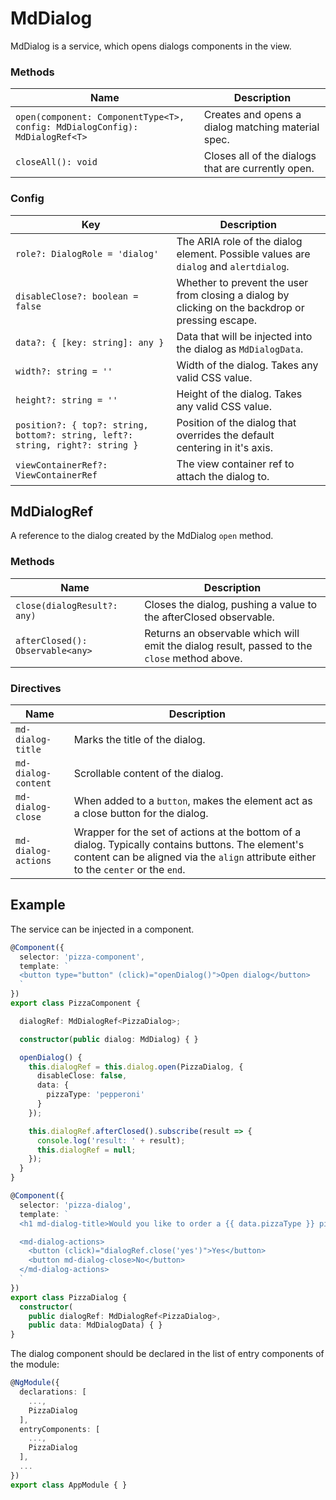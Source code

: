 # MdDialog

MdDialog is a service, which opens dialogs components in the view.

### Methods

| Name | Description |
| ---- | ----------- |
| `open(component: ComponentType<T>, config: MdDialogConfig): MdDialogRef<T>` | Creates and opens a dialog matching material spec. |
| `closeAll(): void` | Closes all of the dialogs that are currently open. |

### Config

| Key | Description  |
| --- | ------------ |
| `role?: DialogRole = 'dialog'` | The ARIA role of the dialog element. Possible values are `dialog` and `alertdialog`. |
| `disableClose?: boolean = false` | Whether to prevent the user from closing a dialog by clicking on the backdrop or pressing escape. |
| `data?: { [key: string]: any }` | Data that will be injected into the dialog as `MdDialogData`. |
| `width?: string = ''` | Width of the dialog. Takes any valid CSS value. |
| `height?: string = ''` | Height of the dialog. Takes any valid CSS value. |
| `position?: { top?: string, bottom?: string, left?: string, right?: string }` | Position of the dialog that overrides the default centering in it's axis. |
| `viewContainerRef?: ViewContainerRef` | The view container ref to attach the dialog to. |

## MdDialogRef

A reference to the dialog created by the MdDialog `open` method.

### Methods

| Name | Description |
| ---- | ----------- |
| `close(dialogResult?: any)` | Closes the dialog, pushing a value to the afterClosed observable. |
| `afterClosed(): Observable<any>` | Returns an observable which will emit the dialog result, passed to the `close` method above. |

### Directives
| Name | Description  |
| ---  | ------------ |
| `md-dialog-title`   | Marks the title of the dialog.
| `md-dialog-content` | Scrollable content of the dialog.
| `md-dialog-close`   | When added to a `button`, makes the element act as a close button for the dialog.
| `md-dialog-actions` | Wrapper for the set of actions at the bottom of a dialog. Typically contains buttons. The element's content can be aligned via the `align` attribute either to the `center` or the `end`. |

## Example
The service can be injected in a component.

```ts
@Component({
  selector: 'pizza-component',
  template: `
  <button type="button" (click)="openDialog()">Open dialog</button>
  `
})
export class PizzaComponent {

  dialogRef: MdDialogRef<PizzaDialog>;

  constructor(public dialog: MdDialog) { }

  openDialog() {
    this.dialogRef = this.dialog.open(PizzaDialog, {
      disableClose: false,
      data: {
        pizzaType: 'pepperoni'
      }
    });

    this.dialogRef.afterClosed().subscribe(result => {
      console.log('result: ' + result);
      this.dialogRef = null;
    });
  }
}

@Component({
  selector: 'pizza-dialog',
  template: `
  <h1 md-dialog-title>Would you like to order a {{ data.pizzaType }} pizza?</h1>

  <md-dialog-actions>
    <button (click)="dialogRef.close('yes')">Yes</button>
    <button md-dialog-close>No</button>
  </md-dialog-actions>
  `
})
export class PizzaDialog {
  constructor(
    public dialogRef: MdDialogRef<PizzaDialog>,
    public data: MdDialogData) { }
}
```

The dialog component should be declared in the list of entry components of the module:

```ts
@NgModule({
  declarations: [
    ...,
    PizzaDialog
  ],
  entryComponents: [
    ...,
    PizzaDialog
  ],
  ...
})
export class AppModule { }

```
